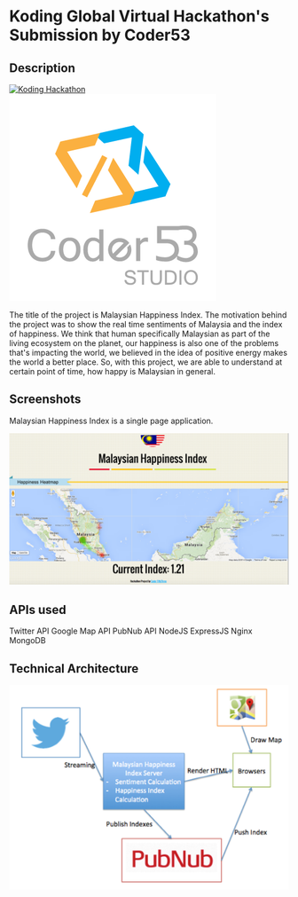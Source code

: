 # Koding Global Virtual Hackathon's Submission by Coder53

## Description

[![Koding Hackathon](/images/badge.png?raw=true "Koding Hackathon")](https://koding.com/Hackathon)
[![Coder53](/images/logo.png?raw=true "Coder53")](https://www.coder53.com)

The title of the project is Malaysian Happiness Index. The motivation behind the project was to show the real time sentiments of Malaysia and the index of happiness. We think that human specifically Malaysian as part of the living ecosystem on the planet, our happiness is also one of the problems that's impacting the world, we believed in the idea of positive energy makes the world a better place. So, with this project, we are able to understand at certain point of time, how happy is Malaysian in general. 


## Screenshots

Malaysian Happiness Index is a single page application.

[![MalaysianHappinessIndex](/images/ProjectScreenShot.png?raw=true "MalaysianHappinessIndex")](http://ukkk8a245c36.kinmengchan.koding.io:3000/)

## APIs used

Twitter API
Google Map API
PubNub API
NodeJS
ExpressJS
Nginx
MongoDB

## Technical Architecture

[![MalaysianHappinessIndexArchitecture](/images/Technical.png?raw=true "MalaysianHappinessIndexArchitecture")](http://ukkk8a245c36.kinmengchan.koding.io:3000/)